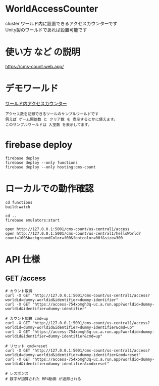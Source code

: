 # WorldAccessCounter

cluster ワールド内に設置できるアクセスカウンターです  
Unity製のワールドであれば設置可能です  

# 使い方 など の説明
https://cms-count.web.app/


# デモワールド

[ワールド内アクセスカウンター](https://cluster.mu/w/2d1a38f1-9967-4b6f-994a-d00d52637a8e)

```
アクセス数を記録できるツールのサンプルワールドです
例えば ゲーム開始数 と クリア数 を 表示するとかに使えます。
このサンプルワールドは 入室数 を表示してます。
```


# firebase deploy

```
firebase deploy
firebase deploy --only functions
firebase deploy --only hosting:cms-count
```

# ローカルでの動作確認

```
cd functions
build:watch

cd ..
firebase emulators:start

open http://127.0.0.1:5001/cms-count/us-central1/access
open http://127.0.0.1:5001/cms-count/us-central1/helloWorld?count=100&backgroundColor=f00&fontcolor=00f&size=300
```

# API 仕様

## GET /access

```
# カウント取得
curl -X GET "http://127.0.0.1:5001/cms-count/us-central1/access?worldid=dummy-worldid&identifier=dummy-identifier"
curl -X GET "https://access-754xomgh3q-uc.a.run.app?worldid=dummy-worldid&identifier=dummy-identifier"

# カウント加算 cmd=up
curl -X GET "http://127.0.0.1:5001/cms-count/us-central1/access?worldid=dummy-worldid&identifier=dummy-identifier&cmd=up"
curl -X GET "https://access-754xomgh3q-uc.a.run.app?worldid=dummy-worldid&identifier=dummy-identifier&cmd=up"

# リセット cmd=reset
curl -X GET "http://127.0.0.1:5001/cms-count/us-central1/access?worldid=dummy-worldid&identifier=dummy-identifier&cmd=reset"
curl -X GET "https://access-754xomgh3q-uc.a.run.app?worldid=dummy-worldid&identifier=dummy-identifier&cmd=reset"

# レスポンス
# 数字が加算された MP4動画 が返却される
```

